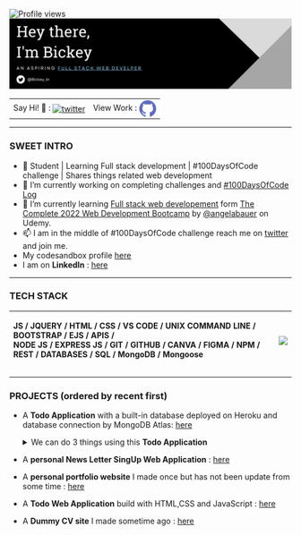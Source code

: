  ![Profile views](https://gpvc.arturio.dev/Bickeykr)
![An aspiring full stack Web Developer](https://github.com/Bickeykr/Bickeykr/blob/main/GitHub%20banner.png?raw=true)

<table style="width:100%">
  <tr>
    <td> Say Hi! 👋 : <a href="https://twitter.com/messages/compose?recipient_id=1444903302546673665&text=Hi! 👋" target="_blank"><img align="center" src="https://cdn.jsdelivr.net/gh/devicons/devicon/icons/twitter/twitter-original.svg" alt="twitter"
          height="auto" width="30" /></a></td>
          <!--
    <td> Let's connect : <a href="https://www.linkedin.com/in/bickey-kumar-117565219/" target="_blank">
        <img align="center" src="https://cdn.jsdelivr.net/gh/devicons/devicon/icons/linkedin/linkedin-original.svg" alt="Linkedin" height="auto" width="30" />
      </a></td> // Commenting out this because there is no need for directing people to it fornow-->
    <td> View Work : <a href="https://github.com/Bickeykr?tab=repositories" target="_blank">
        <img align="center" src="https://github.com/Bickeykr/Bickeykr/blob/main/github.png?raw=true" alt="Github" height="auto" width="30" />
      </a></td>
  </tr>
</table>


***

### SWEET INTRO
- 🙋 Student | Learning Full stack development | #100DaysOfCode challenge | Shares things related web development
- 🔭 I’m currently working on completing challenges and [#100DaysOfCode Log](https://github.com/Bickeykr/100-Days-of-Code#100daysofcode-log-) 
- 🌱 I’m currently learning [Full stack web developement](https://www.w3schools.com/whatis/whatis_fullstack.asp#:~:text=A%20full%20stack%20web%20developer,ASP%2C%20Python%2C%20or%20Node) form [The Complete 2022 Web Development
Bootcamp](https://www.udemy.com/course/the-complete-web-development-bootcamp/) by [@angelabauer](https://github.com/angelabauer) on Udemy.
- 📫 I am in the middle of #100DaysOfCode challenge reach me on [twitter](https://twitter.com/Bickey_kr) and join me.
- My codesandbox profile [here](https://codesandbox.io/u/Bickeykr)
- I am on **LinkedIn** : [here](https://www.linkedin.com/in/bickey-kumar-117565219/)

***
### TECH STACK


| <p align="left"> JS / JQUERY / HTML / CSS / VS CODE / UNIX COMMAND LINE / BOOTSTRAP / EJS / APIS /  <br> NODE JS / EXPRESS JS / GIT / GITHUB / CANVA / FIGMA / NPM /  REST / DATABASES / SQL / MongoDB / Mongoose </p> | <img align="center" src="https://github-readme-stats.vercel.app/api/top-langs/?username=Bickeykr&theme=dark&hide_border=true" /> |
| ------------- | ------------- |

  
*** 
 ### PROJECTS (ordered by recent first)
 - A **Todo Application** with a built-in database deployed on Heroku and database connection by MongoDB Atlas: [here](https://fierce-ocean-00362.herokuapp.com/)

    <details>
    <summary> We can do 3 things using this <b> Todo Application </b></summary><br>
 
      - [ ] Can add new tasks 
      - [ ] Can delete completed tasks 
      - [ ] Create a custom list and perform above action.
 
    </details>
 - A **personal News Letter SingUp Web Application** : [here](https://vast-escarpment-75982.herokuapp.com/)
 - A **personal portfolio website** I made once but has not been update from some time : [here](https://bickeykr.github.io/MySite/)
 - A **Todo Web Application** build with HTML,CSS and JavaScript : [here](https://bickeykr.github.io/QU-tasks/)
 - A **Dummy CV site** I made sometime ago : [here](https://bickeykr.github.io/CV/)


